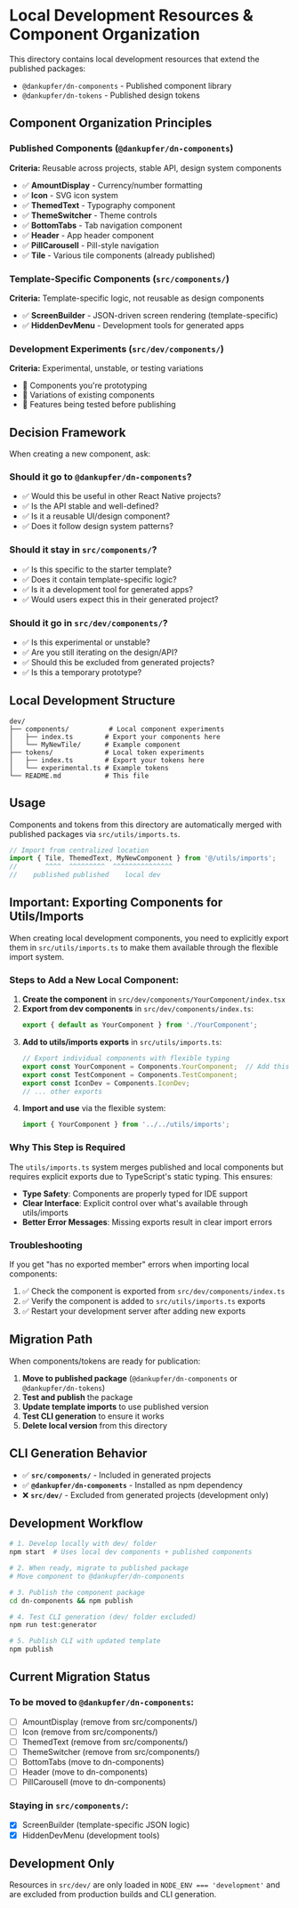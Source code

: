 # Local Development Resources & Component Organization

This directory contains local development resources that extend the published packages:

- `@dankupfer/dn-components` - Published component library
- `@dankupfer/dn-tokens` - Published design tokens

## Component Organization Principles

### **Published Components (`@dankupfer/dn-components`)**
**Criteria:** Reusable across projects, stable API, design system components

- ✅ **AmountDisplay** - Currency/number formatting
- ✅ **Icon** - SVG icon system
- ✅ **ThemedText** - Typography component
- ✅ **ThemeSwitcher** - Theme controls
- ✅ **BottomTabs** - Tab navigation component
- ✅ **Header** - App header component
- ✅ **PillCarousell** - Pill-style navigation
- ✅ **Tile** - Various tile components (already published)

### **Template-Specific Components (`src/components/`)**
**Criteria:** Template-specific logic, not reusable as design components

- ✅ **ScreenBuilder** - JSON-driven screen rendering (template-specific)
- ✅ **HiddenDevMenu** - Development tools for generated apps

### **Development Experiments (`src/dev/components/`)**
**Criteria:** Experimental, unstable, or testing variations

- 🧪 Components you're prototyping
- 🧪 Variations of existing components
- 🧪 Features being tested before publishing

## Decision Framework

When creating a new component, ask:

### **Should it go to `@dankupfer/dn-components`?**
- ✅ Would this be useful in other React Native projects?
- ✅ Is the API stable and well-defined?
- ✅ Is it a reusable UI/design component?
- ✅ Does it follow design system patterns?

### **Should it stay in `src/components/`?**
- ✅ Is this specific to the starter template?
- ✅ Does it contain template-specific logic?
- ✅ Is it a development tool for generated apps?
- ✅ Would users expect this in their generated project?

### **Should it go in `src/dev/components/`?**
- ✅ Is this experimental or unstable?
- ✅ Are you still iterating on the design/API?
- ✅ Should this be excluded from generated projects?
- ✅ Is this a temporary prototype?

## Local Development Structure

```
dev/
├── components/          # Local component experiments
│   ├── index.ts        # Export your components here
│   └── MyNewTile/      # Example component
├── tokens/             # Local token experiments  
│   ├── index.ts        # Export your tokens here
│   └── experimental.ts # Example tokens
└── README.md           # This file
```

## Usage

Components and tokens from this directory are automatically merged with published packages via `src/utils/imports.ts`.

```typescript
// Import from centralized location
import { Tile, ThemedText, MyNewComponent } from '@/utils/imports';
//       ^^^^  ^^^^^^^^^  ^^^^^^^^^^^^^^^
//    published published    local dev
```

## Important: Exporting Components for Utils/Imports

When creating local development components, you need to explicitly export them in `src/utils/imports.ts` to make them available through the flexible import system.

### Steps to Add a New Local Component:

1. **Create the component** in `src/dev/components/YourComponent/index.tsx`
2. **Export from dev components** in `src/dev/components/index.ts`:
   ```typescript
   export { default as YourComponent } from './YourComponent';
   ```
3. **Add to utils/imports exports** in `src/utils/imports.ts`:
   ```typescript
   // Export individual components with flexible typing
   export const YourComponent = Components.YourComponent;  // Add this line
   export const TestComponent = Components.TestComponent;
   export const IconDev = Components.IconDev;
   // ... other exports
   ```
4. **Import and use** via the flexible system:
   ```typescript
   import { YourComponent } from '../../utils/imports';
   ```

### Why This Step is Required

The `utils/imports.ts` system merges published and local components but requires explicit exports due to TypeScript's static typing. This ensures:
- **Type Safety**: Components are properly typed for IDE support
- **Clear Interface**: Explicit control over what's available through utils/imports
- **Better Error Messages**: Missing exports result in clear import errors

### Troubleshooting

If you get "has no exported member" errors when importing local components:
1. ✅ Check the component is exported from `src/dev/components/index.ts`
2. ✅ Verify the component is added to `src/utils/imports.ts` exports
3. ✅ Restart your development server after adding new exports

## Migration Path

When components/tokens are ready for publication:

1. **Move to published package** (`@dankupfer/dn-components` or `@dankupfer/dn-tokens`)
2. **Test and publish** the package  
3. **Update template imports** to use published version
4. **Test CLI generation** to ensure it works
5. **Delete local version** from this directory

## CLI Generation Behavior

- ✅ **`src/components/`** - Included in generated projects
- ✅ **`@dankupfer/dn-components`** - Installed as npm dependency
- ❌ **`src/dev/`** - Excluded from generated projects (development only)

## Development Workflow

```bash
# 1. Develop locally with dev/ folder
npm start  # Uses local dev components + published components

# 2. When ready, migrate to published package
# Move component to @dankupfer/dn-components

# 3. Publish the component package
cd dn-components && npm publish

# 4. Test CLI generation (dev/ folder excluded)
npm run test:generator

# 5. Publish CLI with updated template
npm publish
```

## Current Migration Status

### **To be moved to `@dankupfer/dn-components`:**
- [ ] AmountDisplay (remove from src/components/)
- [ ] Icon (remove from src/components/)
- [ ] ThemedText (remove from src/components/)
- [ ] ThemeSwitcher (remove from src/components/)
- [ ] BottomTabs (move to dn-components)
- [ ] Header (move to dn-components)
- [ ] PillCarousell (move to dn-components)

### **Staying in `src/components/`:**
- [x] ScreenBuilder (template-specific JSON logic)
- [x] HiddenDevMenu (development tools)

## Development Only

Resources in `src/dev/` are only loaded in `NODE_ENV === 'development'` and are excluded from production builds and CLI generation.